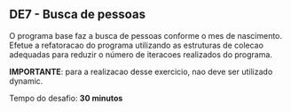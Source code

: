 ## DE7 - Busca de pessoas

O programa base faz a busca de pessoas conforme o mes de nascimento. Efetue a refatoracao do programa utilizando as
estruturas de colecao adequadas para reduzir o número de iteracoes realizados do programa.

**IMPORTANTE**: para a realizacao desse exercicio, nao deve ser utilizado dynamic.

Tempo do desafio: __30 minutos__